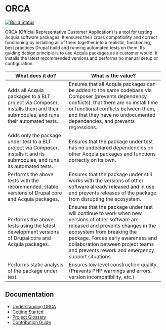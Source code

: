 # ORCA

[![Build Status](https://travis-ci.org/acquia/orca.svg?branch=master)](https://travis-ci.org/acquia/orca)

ORCA (Official Representative Customer Application) is a tool for testing Acquia software packages. It ensures their cross compatibility and correct functioning by installing all of them together into a realistic, functioning, best practices Drupal build and running automated tests on them. Its guiding design principle is to use Acquia packages as a customer would. It installs the latest recommended versions and performs no manual setup or configuration.

| What does it do? | What is the value? |
| --- | --- |
| Adds all Acquia packages to a BLT project via Composer, installs them and their submodules, and runs their automated tests. | Ensures that all Acquia packages can be added to the same codebase via Composer (prevents dependency conflicts), that there are no install time or functional conflicts between them, and that they have no undocumented dependencies, and prevents regressions. |
| Adds only the package under test to a BLT project via Composer, installs it and its submodules, and runs its automated tests. | Ensures that the package under test has no undeclared dependencies on other Acquia packages and functions correctly on its own. |
| Performs the above tests with the recommended, stable versions of Drupal core and Acquia packages. | Ensures that the package under still works with the versions of other software already released and in use and prevents releases of the package from disrupting the ecosystem. |
| Performs the above tests using the latest development versions of Drupal core and Acquia packages. | Ensures that the package under test will continue to work when new versions of other software are released and prevents changes in the ecosystem from breaking the package. Forces early awareness and collaboration between project teams and prevents rework and emergency support situations. |
| Performs static analysis of the package under test. | Ensures low level construction quality. (Prevents PHP warnings and errors, version incompatibility, etc.) |

## Documentation

* [Understanding ORCA](understanding-orca.md)
* [Getting Started](getting-started.md)
* [Project Glossary](glossary.md)
* [Contribution Guide](CONTRIBUTING.md)
